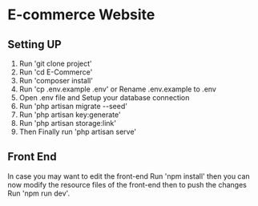 # E-commerce Website

## Setting UP

1. Run 'git clone project'
2. Run 'cd E-Commerce'
3. Run 'composer install'
4. Run 'cp .env.example .env' or Rename .env.example to .env
5. Open .env file and Setup your database connection
6. Run 'php artisan migrate --seed'
7. Run 'php artisan key:generate'
8. Run 'php artisan storage:link'
9. Then Finally run 'php artisan serve'


## Front End

In case you may want to edit the front-end Run 'npm install'
then you can now modify the resource files of the front-end
then to push the changes Run 'npm run dev'.
